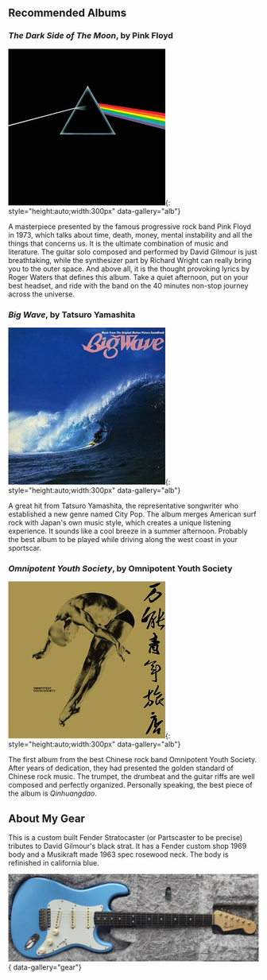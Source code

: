 ## Recommended Albums

### _The Dark Side of The Moon_, by Pink Floyd

![](./img/The_Dark_Side_of_the_Moon.jpg){: style="height:auto;width:300px" data-gallery="alb"}

A masterpiece presented by the famous progressive rock band Pink Floyd in 1973, which talks about
time, death, money, mental instability and all the things that concerns us. It is the
ultimate combination of music and literature. The guitar solo composed and performed by David Gilmour
is just breathtaking, while the synthesizer part by Richard Wright can really bring you to the outer space. 
And above all, it is the thought provoking lyrics by Roger Waters that defines this album. 
Take a quiet afternoon, put on your best headset, and ride with the band on the 40 minutes non-stop
journey across the universe.

### _Big Wave_, by Tatsuro Yamashita

![](./img/BigWaveTS.jpg){: style="height:auto;width:300px" data-gallery="alb"}

A great hit from Tatsuro Yamashita, the representative songwriter who established a new genre
named City Pop. The album merges American surf rock with Japan's own music style, which 
creates a unique listening experience. It sounds like a cool breeze in a summer afternoon.
Probably the best album to be played while driving along the west coast in your sportscar.

### _Omnipotent Youth Society_, by Omnipotent Youth Society

![](./img/S4614409.jpg){: style="height:auto;width:300px" data-gallery="alb"}

The first album from the best Chinese rock band Omnipotent Youth Society. After years of dedication,
they had presented the golden standard of Chinese rock music. The trumpet, the drumbeat and the guitar
riffs are well composed and perfectly organized. Personally speaking, the best piece of the album is _Qinhuangdao_.

## About My Gear

This is a custom built Fender Stratocaster (or Partscaster to be precise) tributes to David Gilmour's black strat.
It has a Fender custom shop 1969 body and a Musikraft made 1963 spec rosewood neck. The body is refinished in
california blue.

![](./img/strat1.jpg){ data-gallery="gear"}
